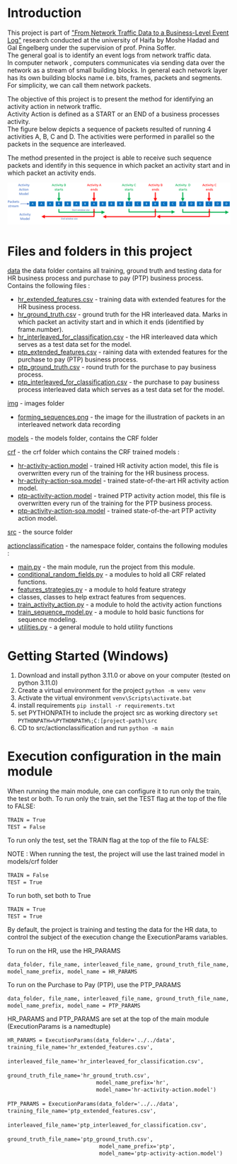 # Introduction

This project is part of
["From Network Traffic Data to a Business-Level Event Log"](https://www.researchgate.net/publication/371324630_From_Network_Traffic_Data_to_a_Business-Level_Event_Log)
research
conducted at the university of Haifa by Moshe Hadad and Gal Engelberg under the supervision of prof. Pnina Soffer. <br>
The general goal is to identify an event logs from network traffic data.<br>
In computer network , computers communicates via sending data over the network as a stream of small
building blocks. In general each network layer has its own building blocks name i.e. bits, frames, packets and
segments.<br>
For simplicity, we can call them network packets.<br>

The objective of this project is to present the method for identifying an activity action in network traffic.<br>
Activity Action is defined as a START or an END of a business processes activity. <br>
The figure below depicts a sequence of packets resulted of running 4 activities A, B, C and D.
The activities were performed in parallel so the packets in the sequence are interleaved.<br>

The method presented in the project is able to receive such
sequence packets and identify in this sequence in which packet an activity start and in which packet an activity ends.

![forming_sequences.png](img%2Fforming_sequences.png)

# Files and folders in this project

[data](data) the data folder contains all training, ground truth and testing data for HR business process and purchase
to pay (PTP) business process. Contains the following files :

* [hr_extended_features.csv](data%2Fhr_extended_features.csv) - training data with extended features for the HR
  business process.
* [hr_ground_truth.csv](data%2Fhr_ground_truth.csv) - ground truth for the HR interleaved data. Marks in which packet
  an activity start and in which it ends (identified by frame.number).
* [hr_interleaved_for_classification.csv](data%2Fhr_interleaved_for_classification.csv) - the HR interleaved data which
  serves as a test data set for the model.
* [ptp_extended_features.csv](data%2Fptp_extended_features.csv) - raining data with extended features for the purchase
  to pay (PTP) business process.
* [ptp_ground_truth.csv](data%2Fptp_ground_truth.csv) - round truth for the purchase to pay business process.
* [ptp_interleaved_for_classification.csv](data%2Fptp_interleaved_for_classification.csv) - the purchase to pay
  business process interleaved data which serves as a test data set for the model.

[img](img) - images folder

* [forming_sequences.png](img%2Fforming_sequences.png) - the image for the illustration of packets in an interleaved
  network data recording

[models](models) - the models folder, contains the CRF folder

[crf](models%2Fcrf) - the crf folder which contains the CRF trained models :

* [hr-activity-action.model](models%2Fcrf%2Fhr-activity-action.model) - trained HR activity action model, this file
  is overwritten every run of the training for the HR business process.
* [hr-activity-action-soa.model](models%2Fcrf%2Fhr-activity-action-soa.model) - trained state-of-the-art HR
  activity action model.
* [ptp-activity-action.model](models%2Fcrf%2Fptp-activity-action.model) - trained PTP activity action model, this file
  is overwritten every run of the training for the PTP business process.
* [ptp-activity-action-soa.model](models%2Fcrf%2Fptp-activity-action-soa.model) - trained state-of-the-art PTP
  activity action model.

[src](src) - the source folder

[actionclassification](src%2Factionclassification) - the namespace folder, contains the following modules :

* [main.py](src%2Factionclassification%2Fmain.py) - the main module, run the project from this module.
* [conditional_random_fields.py](src%2Factionclassification%2Fconditional_random_fields.py) - a modules to hold all CRF
  related functions.
* [features_strategies.py](src%2Factionclassification%2Ffeatures_strategies.py) - a module to hold feature strategy
* classes, classes to help extract features from sequences.
* [train_activity_action.py](src%2Factionclassification%2Ftrain_activity_action.py) - a module to hold the activity
  action functions
* [train_sequence_model.py](src%2Factionclassification%2Ftrain_sequence_model.py) - a module to hold basic functions
  for sequence modeling.
* [utilities.py](src%2Factionclassification%2Futilities.py) - a general module to hold utility functions

# Getting Started (Windows)

1. Download and install python 3.11.0 or above on your computer (tested on python 3.11.0)
2. Create a virtual environment for the project
   ```python -m venv venv```
3. Activate the virtual environment
   ```venv\Scripts\activate.bat```
4. install requirements ```pip install -r requirements.txt```
5. set PYTHONPATH to include the project src as working directory
   ```set PYTHONPATH=%PYTHONPATH%;C:[project-path]\src```
6. CD to src/actionclassification and run
   ```python -m main```

# Execution configuration in the main module

When running the main module, one can configure it to run only the train, the test or both.
To run only the train, set the TEST flag at the top of the file to FALSE:

```
TRAIN = True
TEST = False
```

To run only the test, set the TRAIN flag at the top of the file to FALSE:

NOTE : When running the test, the project will use the last trained model in models/crf folder

```
TRAIN = False
TEST = True
```

To run both, set both to True

```
TRAIN = True
TEST = True
```

By default, the project is training and testing the data for the HR data, to control the subject of the execution
change the ExecutionParams variables.

To run on the HR, use the HR_PARAMS

```
data_folder, file_name, interleaved_file_name, ground_truth_file_name, model_name_prefix, model_name = HR_PARAMS
```

To run on the Purchase to Pay (PTP), use the PTP_PARAMS

```
data_folder, file_name, interleaved_file_name, ground_truth_file_name, model_name_prefix, model_name = PTP_PARAMS
```
HR_PARAMS and PTP_PARAMS are set at the top of the main module (ExecutionParams is a namedtuple)
```
HR_PARAMS = ExecutionParams(data_folder='../../data', training_file_name='hr_extended_features.csv',
                            interleaved_file_name='hr_interleaved_for_classification.csv',
                            ground_truth_file_name='hr_ground_truth.csv',
                            model_name_prefix='hr',
                            model_name='hr-activity-action.model')

PTP_PARAMS = ExecutionParams(data_folder='../../data', training_file_name='ptp_extended_features.csv',
                             interleaved_file_name='ptp_interleaved_for_classification.csv',
                             ground_truth_file_name='ptp_ground_truth.csv',
                             model_name_prefix='ptp',
                             model_name='ptp-activity-action.model')
```
